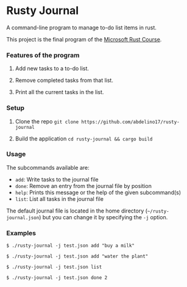 # Rusty Journal

A command-line program to manage to-do list items in rust.

This project is the final program of the [Microsoft Rust Course](https://docs.microsoft.com/en-gb/learn/paths/rust-first-steps/).

### Features of the program

1. Add new tasks to a to-do list.

2. Remove completed tasks from that list.

3. Print all the current tasks in the list.

### Setup

1. Clone the repo `git clone https://github.com/abdelino17/rusty-journal`

2. Build the application `cd rusty-journal && cargo build`

### Usage

The subcommands available are:

- `add`: Write tasks to the journal file
- `done`: Remove an entry from the journal file by position
- `help`: Prints this message or the help of the given subcommand(s)
- `list`: List all tasks in the journal file

The default journal file is located in the home directory (`~/rusty-journal.json`) but you can change it by specifying the `-j` option.

### Examples

```
$ ./rusty-journal -j test.json add "buy a milk"

$ ./rusty-journal -j test.json add "water the plant"

$ ./rusty-journal -j test.json list

$ ./rusty-journal -j test.json done 2
```
